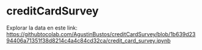 # creditCardSurvey

Explorar la data en este link: https://githubtocolab.com/AgustinBustos/creditCardSurvey/blob/1b639d2394406a71351f38d8214c4a4c84cd32ca/credit_card_survey.ipynb
